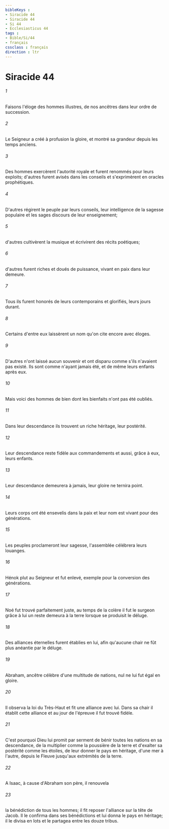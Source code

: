 ```yaml
---
bibleKeys : 
- Siracide 44
- Siracide 44
- Si 44
- Ecclesiasticus 44
tags : 
- Bible/Si/44
- français
cssclass : français
direction : ltr
---
```


# Siracide 44

###### 1
Faisons l'éloge des hommes illustres, de nos ancêtres dans leur ordre de succession.
###### 2
Le Seigneur a créé à profusion la gloire, et montré sa grandeur depuis les temps anciens.
###### 3
Des hommes exercèrent l'autorité royale et furent renommés pour leurs exploits; d'autres furent avisés dans les conseils et s'exprimèrent en oracles prophétiques.
###### 4
D'autres régirent le peuple par leurs conseils, leur intelligence de la sagesse populaire et les sages discours de leur enseignement;
###### 5
d'autres cultivèrent la musique et écrivirent des récits poétiques;
###### 6
d'autres furent riches et doués de puissance, vivant en paix dans leur demeure.
###### 7
Tous ils furent honorés de leurs contemporains et glorifiés, leurs jours durant.
###### 8
Certains d'entre eux laissèrent un nom qu'on cite encore avec éloges.
###### 9
D'autres n'ont laissé aucun souvenir et ont disparu comme s'ils n'avaient pas existé. Ils sont comme n'ayant jamais été, et de même leurs enfants après eux.
###### 10
Mais voici des hommes de bien dont les bienfaits n'ont pas été oubliés.
###### 11
Dans leur descendance ils trouvent un riche héritage, leur postérité.
###### 12
Leur descendance reste fidèle aux commandements et aussi, grâce à eux, leurs enfants.
###### 13
Leur descendance demeurera à jamais, leur gloire ne ternira point.
###### 14
Leurs corps ont été ensevelis dans la paix et leur nom est vivant pour des générations.
###### 15
Les peuples proclameront leur sagesse, l'assemblée célébrera leurs louanges.
###### 16
Hénok plut au Seigneur et fut enlevé, exemple pour la conversion des générations.
###### 17
Noé fut trouvé parfaitement juste, au temps de la colère il fut le surgeon grâce à lui un reste demeura à la terre lorsque se produisit le déluge.
###### 18
Des alliances éternelles furent établies en lui, afin qu'aucune chair ne fût plus anéantie par le déluge.
###### 19
Abraham, ancêtre célèbre d'une multitude de nations, nul ne lui fut égal en gloire.
###### 20
Il observa la loi du Très-Haut et fit une alliance avec lui. Dans sa chair il établit cette alliance et au jour de l'épreuve il fut trouvé fidèle.
###### 21
C'est pourquoi Dieu lui promit par serment de bénir toutes les nations en sa descendance, de la multiplier comme la poussière de la terre et d'exalter sa postérité comme les étoiles, de leur donner le pays en héritage, d'une mer à l'autre, depuis le Fleuve jusqu'aux extrémités de la terre.
###### 22
A Isaac, à cause d'Abraham son père, il renouvela
###### 23
la bénédiction de tous les hommes; il fit reposer l'alliance sur la tête de Jacob. Il le confirma dans ses bénédictions et lui donna le pays en héritage; il le divisa en lots et le partagea entre les douze tribus.
